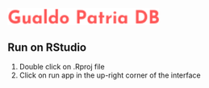 <img src="/www/logo.svg" alt="logo" style="width: 300px">

## Run on RStudio
1. Double click on .Rproj file
2. Click on run app in the up-right corner of the interface